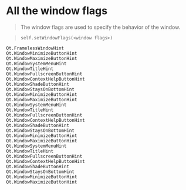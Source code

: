 # All the window flags
> The window flags are used to specify the behavior of the window.

> `self.setWindowFlags(<window flags>)`

```
Qt.FramelessWindowHint
Qt.WindowMinimizeButtonHint
Qt.WindowMaximizeButtonHint
Qt.WindowSystemMenuHint
Qt.WindowTitleHint
Qt.WindowFullscreenButtonHint
Qt.WindowContextHelpButtonHint
Qt.WindowShadeButtonHint
Qt.WindowStaysOnBottomHint
Qt.WindowMinimizeButtonHint
Qt.WindowMaximizeButtonHint
Qt.WindowSystemMenuHint
Qt.WindowTitleHint
Qt.WindowFullscreenButtonHint
Qt.WindowContextHelpButtonHint
Qt.WindowShadeButtonHint
Qt.WindowStaysOnBottomHint
Qt.WindowMinimizeButtonHint
Qt.WindowMaximizeButtonHint
Qt.WindowSystemMenuHint
Qt.WindowTitleHint
Qt.WindowFullscreenButtonHint
Qt.WindowContextHelpButtonHint
Qt.WindowShadeButtonHint
Qt.WindowStaysOnBottomHint
Qt.WindowMinimizeButtonHint
Qt.WindowMaximizeButtonHint
```
